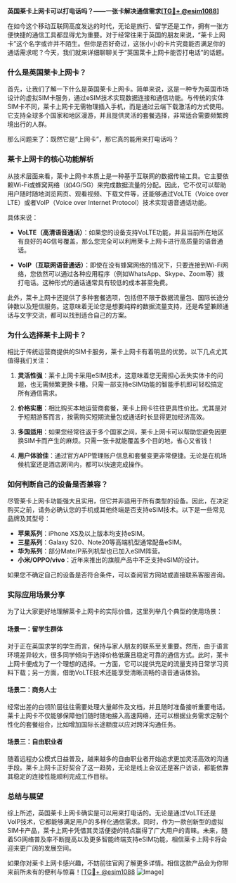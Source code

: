 **英国莱卡上网卡可以打电话吗？——一张卡解决通信需求[[TG💪+ @esim1088](https://t.me/s/esim1088)]**

在如今这个移动互联网高度发达的时代，无论是旅行、留学还是工作，拥有一张方便快捷的通信工具都显得尤为重要。对于经常往来于英国的朋友来说，“莱卡上网卡”这个名字或许并不陌生。但你是否好奇过，这张小小的卡片究竟能否满足你的通话需求呢？今天，我们就来详细聊聊关于“英国莱卡上网卡能否打电话”的话题。

### **什么是英国莱卡上网卡？**

首先，让我们了解一下什么是英国莱卡上网卡。简单来说，这是一种专为英国市场设计的虚拟SIM卡服务，通过eSIM技术实现数据连接和通信功能。与传统的实体SIM卡不同，莱卡上网卡无需物理插入手机，而是通过云端下载激活的方式使用。它支持全球多个国家和地区漫游，并且提供灵活的套餐选择，非常适合需要频繁跨境出行的人群。

那么问题来了：既然它是“上网卡”，那它真的能用来打电话吗？

### **莱卡上网卡的核心功能解析**

从技术层面来看，莱卡上网卡本质上是一种基于互联网的数据传输工具。它主要依赖Wi-Fi或蜂窝网络（如4G/5G）来完成数据流量的分配。因此，它不仅可以帮助用户随时随地浏览网页、观看视频、下载文件等，还能够通过VoLTE（Voice over LTE）或者VoIP（Voice over Internet Protocol）技术实现语音通话功能。

具体来说：

- **VoLTE（高清语音通话）**：如果您的设备支持VoLTE功能，并且当前所在地区有良好的4G信号覆盖，那么您完全可以利用莱卡上网卡进行高质量的语音通话。
  
- **VoIP（互联网语音通话）**：即使在没有蜂窝网络的情况下，只要连接到Wi-Fi网络，您依然可以通过各种应用程序（例如WhatsApp、Skype、Zoom等）拨打电话。这种形式的通话通常具有较低的成本甚至免费。

此外，莱卡上网卡还提供了多种套餐选项，包括但不限于数据流量包、国际长途分钟数以及短信服务。这意味着无论您是想要纯粹的数据流量支持，还是希望兼顾通话与文字交流，都可以找到适合自己的方案。

### **为什么选择莱卡上网卡？**

相比于传统运营商提供的SIM卡服务，莱卡上网卡有着明显的优势。以下几点尤其值得我们关注：

1. **灵活性强**：莱卡上网卡采用eSIM技术，这意味着您无需担心丢失实体卡的问题，也无需频繁更换卡槽。只需一部支持eSIM功能的智能手机即可轻松搞定所有通信需求。
   
2. **价格实惠**：相比购买本地运营商套餐，莱卡上网卡往往更具性价比。尤其是对于短期游客而言，按需购买短期流量包或通话时长显得更加经济高效。
   
3. **多国适用**：如果您经常往返于多个国家之间，莱卡上网卡可以帮助您避免因更换SIM卡而产生的麻烦。只需一张卡就能覆盖多个目的地，省心又省钱！

4. **用户体验佳**：通过官方APP管理账户信息和套餐变更非常便捷。无论是在机场候机室还是酒店房间内，都可以快速完成操作。

### **如何判断自己的设备是否兼容？**

尽管莱卡上网卡功能强大且实用，但它并非适用于所有类型的设备。因此，在决定购买之前，请务必确认您的手机或其他终端是否支持eSIM技术。以下是一些常见品牌及其型号：

- **苹果系列**：iPhone XS及以上版本均支持eSIM。
- **三星系列**：Galaxy S20、Note20等高端机型通常配备eSIM。
- **华为系列**：部分Mate/P系列机型也已加入eSIM阵营。
- **小米/OPPO/vivo**：近年来推出的旗舰产品中不乏支持eSIM的设计。

如果您不确定自己的设备是否符合条件，可以查阅官方网站或直接联系客服咨询。

### **实际应用场景分享**

为了让大家更好地理解莱卡上网卡的实际价值，这里列举几个典型的使用场景：

#### **场景一：留学生群体**
对于正在英国求学的学生而言，保持与家人朋友的联系至关重要。然而，由于语言环境差异较大，很多同学倾向于选择价格低廉且稳定可靠的通信方式。此时，莱卡上网卡便成为了一个理想的选择。一方面，它可以提供充足的流量支持日常学习资料下载；另一方面，借助VoLTE技术还能享受清晰流畅的语音通话体验。

#### **场景二：商务人士**
经常出差的白领阶层往往需要处理大量邮件及文档，并且随时准备接听重要电话。莱卡上网卡不仅能够保障他们随时随地接入高速网络，还可以根据业务需求定制个性化的套餐组合，比如增加国际长途额度以应对跨洋沟通任务。

#### **场景三：自由职业者**
随着远程办公模式日益普及，越来越多的自由职业者开始追求更加灵活高效的沟通手段。莱卡上网卡正好契合了这一趋势，无论是线上会议还是客户访谈，都能依靠其稳定的连接性能顺利完成工作目标。

### **总结与展望**

综上所述，英国莱卡上网卡确实是可以用来打电话的。无论是通过VoLTE还是VoIP技术，它都能够满足用户的多样化通信需求。同时，作为一款创新型的虚拟SIM卡产品，莱卡上网卡凭借其灵活便捷的特点赢得了广大用户的青睐。未来，随着5G网络普及率不断提高以及更多智能终端支持eSIM功能，相信莱卡上网卡将会迎来更广阔的发展空间。

如果你对莱卡上网卡感兴趣，不妨前往官网了解更多详情。相信这款产品会为你带来前所未有的便利与惊喜！[[TG💪+ @esim1088](https://t.me/s/esim1088) ![Image](https://i.postimg.cc/4NQfJmqS/Snipaste-2025-05-13-00-14-12.png)]